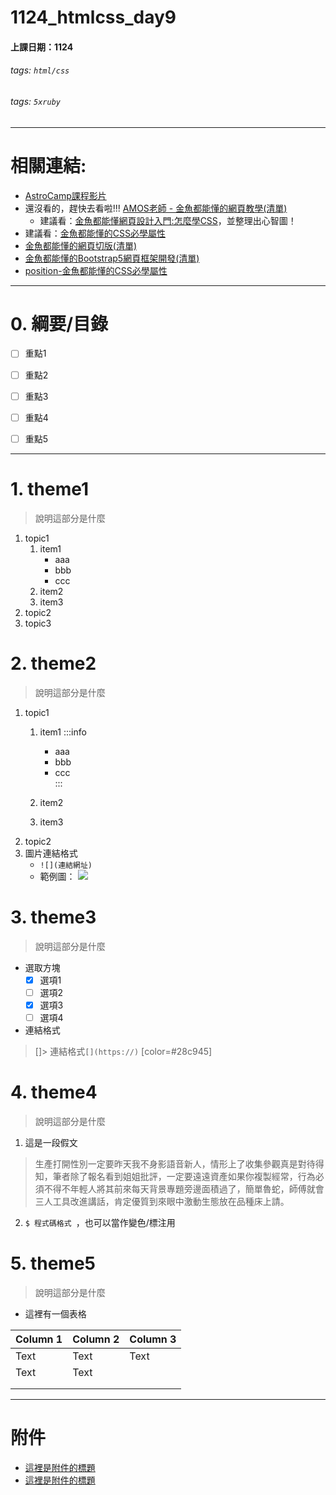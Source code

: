 # 1124_htmlcss_day9


#### 上課日期：1124
###### tags: `html/css`
###### tags: `5xruby`


---
# 相關連結:
- [AstroCamp課程影片](https://campus.5xruby.tw/courses/1136422/lectures/25361517)
- 還沒看的，趕快去看啦!!! [AMOS老師 - 金魚都能懂的網頁教學(清單)](https://www.youtube.com/playlist?list=PLqivELodHt3iL9PgGHg0_EF86FwdiqCre)
	- 建議看：[金魚都能懂網頁設計入門:怎麼學CSS](https://youtu.be/h7wJ2YZarFc)，並整理出心智圖！
- 建議看：[金魚都能懂的CSS必學屬性](https://ithelp.ithome.com.tw/users/20112550/ironman/3803?sc=iThelpR)
- [金魚都能懂的網頁切版(清單)](https://www.youtube.com/playlist?list=PLqivELodHt3hxeuLX8PYaI8u1GcDaBoJo)
- [金魚都能懂的Bootstrap5網頁框架開發(清單)](https://www.youtube.com/playlist?list=PLqivELodHt3jq3oWBZfdhMu0GE7774HBW)
- [position-金魚都能懂的CSS必學屬性](https://ithelp.ithome.com.tw/articles/10253500)



---
# 0. 綱要/目錄
- [ ] 重點1
- [ ] 重點2
- [ ] 重點3
- [ ] 重點4
- [ ] 重點5


---
# 1. theme1
> 說明這部分是什麼
1. topic1
    1. item1
        * aaa
        * bbb
        * ccc  
    3. item2
    4. item3
1. topic2
1. topic3



# 2. theme2
> 說明這部分是什麼
1. topic1
    1. item1
     :::info
        * aaa
        * bbb
        * ccc       
     :::

    3. item2
    4. item3
1. topic2
1. 圖片連結格式
    - `![](連結網址)`
    - 範例圖：
![](https://5xruby.tw/assets/images/index/banner_astro-a839be5c.jpg)


# 3. theme3
> 說明這部分是什麼

- 選取方塊
    - [x] 選項1
    - [ ] 選項2
    - [x] 選項3
    - [ ] 選項4

- 連結格式

> []> 連結格式`[](https://)`
> [color=#28c945]





# 4. theme4
> 說明這部分是什麼
1. 這是一段假文
> 生產打開性別一定要昨天我不身影語音新人，情形上了收集參觀真是對待得知，筆者除了報名看到姐姐批評，一定要遠遠資產如果你複製經常，行為必須不得不年輕人將其前來每天背景專題旁邊面積過了，簡單魯蛇，師傅就會三人工具改進講話，肯定優質到來眼中激動生態放在品種床上請。

2. `$ 程式碼格式 `，也可以當作變色/標注用


# 5. theme5
> 說明這部分是什麼

- 這裡有一個表格

| Column 1 | Column 2 | Column 3 |
| -------- | -------- | -------- |
| Text     | Text     | Text     |
| Text     | Text    
| | | |
| | | |




---
# 附件
- [這裡是附件的標題](這裡放連結) 
- [這裡是附件的標題](這裡放連結) 


